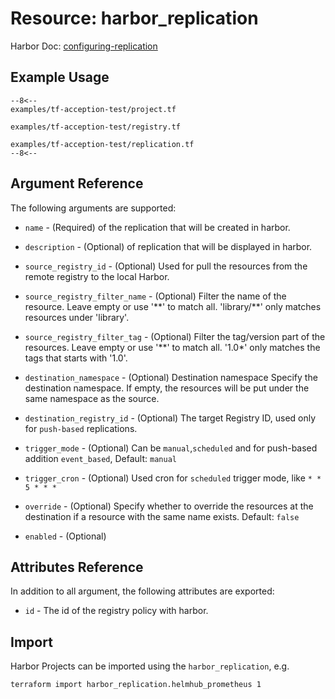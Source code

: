 # Resource: harbor_replication

Harbor Doc: [configuring-replication](https://goharbor.io/docs/2.0.0/administration/configuring-replication/)  


## Example Usage

```hcl
--8<--
examples/tf-acception-test/project.tf

examples/tf-acception-test/registry.tf

examples/tf-acception-test/replication.tf
--8<--
```

## Argument Reference

The following arguments are supported:

* `name` - (Required) of the replication that will be created in harbor.

* `description` - (Optional) of replication that will be displayed in harbor.

* `source_registry_id` - (Optional) Used for pull the resources from the remote registry to the local Harbor.

* `source_registry_filter_name` - (Optional) Filter the name of the resource. Leave empty or use '\*\*' to match all. 'library/\*\*' only matches resources under 'library'.

* `source_registry_filter_tag` - (Optional) Filter the tag/version part of the resources. Leave empty or use '\*\*' to match all. '1.0*' only matches the tags that starts with '1.0'.

* `destination_namespace` - (Optional) Destination namespace Specify the destination namespace. If empty, the resources will be put under the same namespace as the source.

* `destination_registry_id` - (Optional) The target Registry ID, used only for `push-based` replications.

* `trigger_mode` - (Optional) Can be `manual`,`scheduled` and for push-based addition `event_based`, Default: `manual`

* `trigger_cron` - (Optional) Used cron for `scheduled` trigger mode, like `* * 5 * * *`

* `override` - (Optional) Specify whether to override the resources at the destination if a resource with the same name exists. Default: `false`

* `enabled` - (Optional) 


## Attributes Reference

In addition to all argument, the following attributes are exported:

* `id` - The id of the registry policy with harbor.

## Import

Harbor Projects can be imported using the `harbor_replication`, e.g.

```sh
terraform import harbor_replication.helmhub_prometheus 1
```
